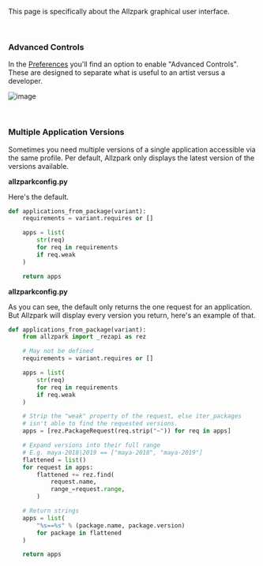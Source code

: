 This page is specifically about the Allzpark graphical user interface.

<br>

### Advanced Controls

In the [Preferences](#preferences) you'll find an option to enable "Advanced Controls". These are designed to separate what is useful to an artist versus a developer.

![image](https://user-images.githubusercontent.com/2152766/61855966-0bb36600-aeb9-11e9-8202-0bd9e6c98bed.png)

<br>

### Multiple Application Versions

Sometimes you need multiple versions of a single application accessible via the same profile. Per default, Allzpark only displays the latest version of the versions available.

**allzparkconfig.py**

Here's the default.

```py
def applications_from_package(variant):
    requirements = variant.requires or []

    apps = list(
        str(req)
        for req in requirements
        if req.weak
    )

    return apps
```

**allzparkconfig.py**

As you can see, the default only returns the one request for an application. But Allzpark will display every version you return, here's an example of that.

```py
def applications_from_package(variant):
    from allzpark import _rezapi as rez

    # May not be defined
    requirements = variant.requires or []

    apps = list(
        str(req)
        for req in requirements
        if req.weak
    )

    # Strip the "weak" property of the request, else iter_packages
    # isn't able to find the requested versions.
    apps = [rez.PackageRequest(req.strip("~")) for req in apps]

    # Expand versions into their full range
    # E.g. maya-2018|2019 == ["maya-2018", "maya-2019"]
    flattened = list()
    for request in apps:
        flattened += rez.find(
            request.name,
            range_=request.range,
        )

    # Return strings
    apps = list(
        "%s==%s" % (package.name, package.version)
        for package in flattened
    )

    return apps
```
